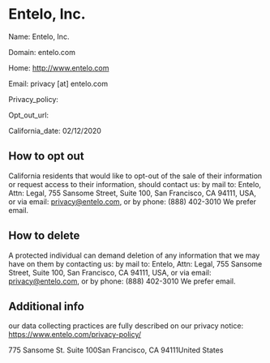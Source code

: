 
# Entelo, Inc.

Name: Entelo, Inc.

Domain: entelo.com

Home: http://www.entelo.com

Email: privacy [at] entelo.com

Privacy_policy: 

Opt_out_url: 

California_date: 02/12/2020



## How to opt out

California residents that would like to opt-out of the sale of their information or request access to their information, should contact us:
by mail to: Entelo, Attn: Legal, 755 Sansome Street, Suite 100, San Francisco, CA 94111, USA, or
via email: privacy@entelo.com, or
by phone: (888) 402-3010
We prefer email.

## How to delete

A protected individual can demand deletion of any information that we may have on them by contacting us:
by mail to: Entelo, Attn: Legal, 755 Sansome Street, Suite 100, San Francisco, CA 94111, USA, or
via email: privacy@entelo.com, or
by phone: (888) 402-3010
We prefer email.

## Additional info

our data collecting practices are fully described on our privacy notice: https://www.entelo.com/privacy-policy/

775 Sansome St. Suite 100San Francisco, CA 94111United States

